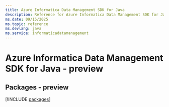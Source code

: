 ```yaml
---
title: Azure Informatica Data Management SDK for Java
description: Reference for Azure Informatica Data Management SDK for Java
ms.date: 09/15/2025
ms.topic: reference
ms.devlang: java
ms.service: informaticadatamanagement
---
```

# Azure Informatica Data Management SDK for Java - preview
## Packages - preview
[!INCLUDE [packages](informatica-data-management-index.md)]